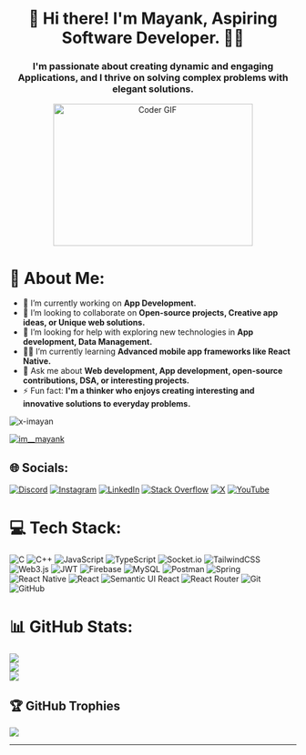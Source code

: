 
<h1 align="center">👋 Hi there! I'm Mayank, Aspiring Software Developer.  🎯️🚀️</h1>
<h3 align="center">I'm passionate about creating dynamic and engaging Applications, and I thrive on solving complex problems with elegant solutions.</h3>


<p align="center"><img alt="Coder GIF" height=250 width=350 src="https://images.squarespace-cdn.com/content/v1/5769fc401b631bab1addb2ab/1541580611624-TE64QGKRJG8SWAIUS7NS/ke17ZwdGBToddI8pDm48kPoswlzjSVMM-SxOp7CV59BZw-zPPgdn4jUwVcJE1ZvWQUxwkmyExglNqGp0IvTJZamWLI2zvYWH8K3-s_4yszcp2ryTI0HqTOaaUohrI8PI6FXy8c9PWtBlqAVlUS5izpdcIXDZqDYvprRqZ29Pw0o/coding-freak.gif" /></p>




# 💫 About Me:
- 🔭 I’m currently working on **App Development.**
- 👯 I’m looking to collaborate on **Open-source projects, Creative app ideas, or Unique web solutions.**
- 🤝 I’m looking for help with exploring new technologies in **App development, Data Management.**
- 🧑‍💻 I’m currently learning **Advanced mobile app frameworks like React Native.**
- 💬 Ask me about **Web development, App development, open-source contributions, DSA, or interesting projects.**
- ⚡ Fun fact: **I'm a thinker who enjoys creating interesting and innovative solutions to everyday problems.**

<p align="left"> <img src="https://komarev.com/ghpvc/?username=x-imayank&label=Profile%20views&color=0e75b6&style=flat" alt="x-imayan" /> </p>

<p align="left"> <a href="https://twitter.com/im__mayank" target="blank"><img src="https://img.shields.io/twitter/follow/im__mayank?logo=twitter&style=for-the-badge" alt="im__mayank" /></a> </p>

## 🌐 Socials:
[![Discord](https://img.shields.io/badge/Discord-%237289DA.svg?logo=discord&logoColor=white)](https://discord.gg/sdfsdfsdsdfs) [![Instagram](https://img.shields.io/badge/Instagram-%23E4405F.svg?logo=Instagram&logoColor=white)](https://instagram.com/vortex_.m) [![LinkedIn](https://img.shields.io/badge/LinkedIn-%230077B5.svg?logo=linkedin&logoColor=white)](https://linkedin.com/in/mkj0019) [![Stack Overflow](https://img.shields.io/badge/-Stackoverflow-FE7A16?logo=stack-overflow&logoColor=white)]([https://stackoverflow.com/users/abcde](https://stackoverflow.com/users/27248888/mayank)) [![X](https://img.shields.io/badge/X-black.svg?logo=X&logoColor=white)](https://x.com/im__mayank) [![YouTube](https://img.shields.io/badge/YouTube-%23FF0000.svg?logo=YouTube&logoColor=white)](https://youtube.com/@vortex) 

# 💻 Tech Stack:
![C](https://img.shields.io/badge/c-%2300599C.svg?style=flat&logo=c&logoColor=white) ![C++](https://img.shields.io/badge/c++-%2300599C.svg?style=flat&logo=c%2B%2B&logoColor=white) ![JavaScript](https://img.shields.io/badge/javascript-%23323330.svg?style=flat&logo=javascript&logoColor=%23F7DF1E) ![TypeScript](https://img.shields.io/badge/typescript-%23007ACC.svg?style=flat&logo=typescript&logoColor=white) ![Socket.io](https://img.shields.io/badge/Socket.io-black?style=flat&logo=socket.io&badgeColor=010101) ![TailwindCSS](https://img.shields.io/badge/tailwindcss-%2338B2AC.svg?style=flat&logo=tailwind-css&logoColor=white) ![Web3.js](https://img.shields.io/badge/web3.js-F16822?style=flat&logo=web3.js&logoColor=white) ![JWT](https://img.shields.io/badge/JWT-black?style=flat&logo=JSON%20web%20tokens) ![Firebase](https://img.shields.io/badge/firebase-a08021?style=flat&logo=firebase&logoColor=ffcd34) ![MySQL](https://img.shields.io/badge/mysql-4479A1.svg?style=flat&logo=mysql&logoColor=white) ![Postman](https://img.shields.io/badge/Postman-FF6C37?style=flat&logo=postman&logoColor=white)  ![Spring](https://img.shields.io/badge/spring-%236DB33F.svg?style=flat&logo=spring&logoColor=white) ![React Native](https://img.shields.io/badge/react_native-%2320232a.svg?style=flat&logo=react&logoColor=%2361DAFB) ![React](https://img.shields.io/badge/react-%2320232a.svg?style=flat&logo=react&logoColor=%2361DAFB) ![Semantic UI React](https://img.shields.io/badge/Semantic%20UI%20React-%2335BDB2.svg?style=flat&logo=SemanticUIReact&logoColor=white) ![React Router](https://img.shields.io/badge/React_Router-CA4245?style=flat&logo=react-router&logoColor=white) ![Git](https://img.shields.io/badge/git-%23F05033.svg?style=flat&logo=git&logoColor=white) ![GitHub](https://img.shields.io/badge/github-%23121011.svg?style=flat&logo=github&logoColor=white)
# 📊 GitHub Stats:

![](https://github-readme-stats.vercel.app/api?username=mkj0019&theme=transparent&hide_border=true&include_all_commits=false&count_private=false)
</br>
![](https://github-readme-streak-stats.herokuapp.com/?user=mkj0019&theme=transparent&hide_border=true)
</br>
![](https://github-readme-stats.vercel.app/api/top-langs/?username=mkj0019&theme=transparent&hide_border=true&include_all_commits=false&count_private=false&layout=compact)

## 🏆 GitHub Trophies
![](https://github-profile-trophy.vercel.app/?username=mkj0019&theme=transparent&no-frame=true&no-bg=true&margin-w=4)

---


